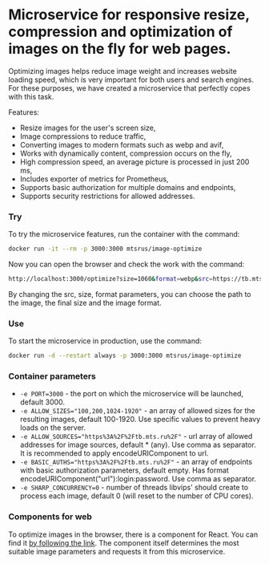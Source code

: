 # Microservice for responsive resize, compression and optimization of images on the fly for web pages.

Optimizing images helps reduce image weight and increases website loading speed, which is very important for both users and search engines. For these purposes, we have created a microservice that perfectly copes with this task.

Features:
- Resize images for the user's screen size,
- Image compressions to reduce traffic,
- Converting images to modern formats such as webp and avif,
- Works with dynamically content, compression occurs on the fly,
- High compression speed, an average picture is processed in just 200 ms,
- Includes exporter of metrics for Prometheus,
- Supports basic authorization for multiple domains and endpoints,
- Supports security restrictions for allowed addresses.

### Try
To try the microservice features, run the container with the command:
```sh
docker run -it --rm -p 3000:3000 mtsrus/image-optimize
```

Now you can open the browser and check the work with the command:
```sh
http://localhost:3000/optimize?size=1060&format=webp&src=https://tb.mts.ru/static/landing/images-index2/banner/slider/partners.png
```

By changing the src, size, format parameters, you can choose the path to the image, the final size and the image format.

### Use
To start the microservice in production, use the command:
```sh
docker run -d --restart always -p 3000:3000 mtsrus/image-optimize
```

### Container parameters
- `-e PORT=3000` - the port on which the microservice will be launched, default 3000.
- `-e ALLOW_SIZES="100,200,1024-1920"` - an array of allowed sizes for the resulting images, default 100-1920. Use specific values to prevent heavy loads on the server.
- `-e ALLOW_SOURCES="https%3A%2F%2Ftb.mts.ru%2F"` - url array of allowed addresses for image sources, default * (any). Use comma as separator. It is recommended to apply encodeURIComponent to url.
- `-e BASIC_AUTHS="https%3A%2F%2Ftb.mts.ru%2F"` - an array of endpoints with basic authorization parameters, default empty. Has format encodeURIComponent("url"):login:password. Use comma as separator.
- `-e SHARP_CONCURRENCY=0` - number of threads libvips' should create to process each image, default 0 (will reset to the number of CPU cores).

### Components for web
To optimize images in the browser, there is a component for React. You can find it [by following the link](https://github.com/MobileTeleSystems/image-optimize-react). The component itself determines the most suitable image parameters and requests it from this microservice.